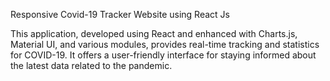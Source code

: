 
Responsive Covid-19 Tracker Website using React Js

This application, developed using React and enhanced with Charts.js, Material UI, and various modules, provides real-time tracking and statistics for COVID-19. It offers a user-friendly interface for staying informed about the latest data related to the pandemic.
